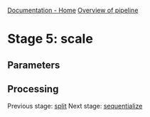 [Documentation - Home](https://github.com/SINTEF-9012/Erdre/blob/master/docs/index.md)
[Overview of pipeline](https://github.com/SINTEF-9012/Erdre/blob/master/docs/tutorials/03_pipeline.md)

# Stage 5: scale



## Parameters

## Processing


Previous stage: [split](https://github.com/SINTEF-9012/Erdre/blob/master/docs/tutorials/stages/04_split.md)
Next stage: [sequentialize](https://github.com/SINTEF-9012/Erdre/blob/master/docs/tutorials/stages/06_sequentialize.md)



